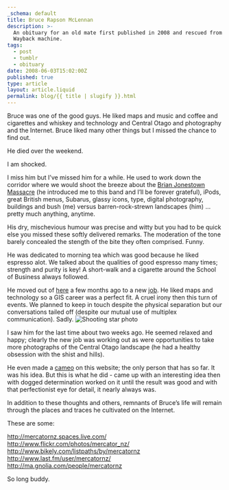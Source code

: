 ```yaml
---
_schema: default
title: Bruce Rapson McLennan
description: >-
  An obituary for an old mate first published in 2008 and rescued from the
  Wayback machine.
tags:
  - post
  - tumblr
  - obituary
date: 2008-06-03T15:02:00Z
published: true
type: article
layout: article.liquid
permalink: blog/{{ title | slugify }}.html
---
```

Bruce was one of the good guys. He liked maps and music and coffee and cigarettes and whiskey and technology and Central Otago and photography and the Internet. Bruce liked many other things but I missed the chance to find out.

He died over the weekend.

I am shocked.

I miss him but I’ve missed him for a while. He used to work down the corridor where we would shoot the breeze about the <a target="_blank" href="http://www.brianjonestownmassacre.com/">Brian Jonestown Massacre</a> (he introduced me to this band and I’ll be forever grateful), iPods, great British menus, Subarus, glassy icons, type, digital photography, buildings and bush (me) versus barren-rock-strewn landscapes (him) … pretty much anything, anytime.

His dry, mischevious humour was precise and witty but you had to be quick else you missed these softly delivered remarks. The moderation of the tone barely concealed the stength of the bite they often comprised. Funny.

He was dedicated to morning tea which was good because he liked espresso alot. We talked about the qualities of good espresso many times; strength and purity is key! A short-walk and a cigarette around the School of Business always followed.

He moved out of <a target="_blank" href="http://www.otago.ac.nz/">here</a> a few months ago to a new <a target="_blank" href="http://www.agresearch.co.nz/">job</a>. He liked maps and technology so a GIS career was a perfect fit. A cruel irony then this turn of events. We planned to keep in touch despite the physical separation but our conversations tailed off (despite our mutual use of multiplex communication). Sadly. <img src="/img/mclennan.jpg" alt="Shooting star photo"/>

I saw him for the last time about two weeks ago. He seemed relaxed and happy; clearly the new job was working out as were opportunities to take more photographs of the Central Otago landscape (he had a healthy obsession with the shist and hills).

He even made a <a target="_blank" rel="noopener" href="https://web.archive.org/web/20080606025442/http://socialspacestation.com/post/21527175/neogeography-say-what-now">cameo</a> on this website; the only person that has so far. It was his idea. But this is what he did - came up with an interesting idea then with dogged determination worked on it until the result was good and with that perfectionist eye for detail, it nearly always was.

In addition to these thoughts and others, remnants of Bruce’s life will remain through the places and traces he cultivated on the Internet.

These are some:

<a target="_blank" rel="noopener" href="http://mercatornz.spaces.live.com/">http://mercatornz.spaces.live.com/</a><br><a target="_blank" rel="noopener" href="http://www.flickr.com/photos/mercator_nz/">http://www.flickr.com/photos/mercator_nz/</a><br><a target="_blank" rel="noopener" href="https://whttp://www.bikely.com/listpaths/by/mercatornz">http://www.bikely.com/listpaths/by/mercatornz</a><br><a target="_blank" rel="noopener" href="https://web.http://www.last.fm/user/mercatornz/">http://www.last.fm/user/mercatornz/</a><br><a target="_blank" rel="noopener" href="http://ma.gnolia.com/people/mercatornz">http://ma.gnolia.com/people/mercatornz</a>

So long buddy.